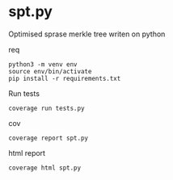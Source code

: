 # spt.py

Optimised sprase merkle tree writen on python

req

```
python3 -m venv env
source env/bin/activate
pip install -r requirements.txt
```

Run tests

```
coverage run tests.py
```

cov

```
coverage report spt.py 
```

html report

```
coverage html spt.py
```